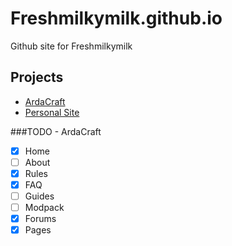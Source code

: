 # Freshmilkymilk.github.io

Github site for Freshmilkymilk

## Projects
- [ArdaCraft](https://freshmilkymilk.github.io/ardacraft)
- [Personal Site](https://freshmilkymilk.github.io)

###TODO - ArdaCraft
- [x] Home
- [ ] About
- [x] Rules
- [x] FAQ
- [ ] Guides
- [ ] Modpack
- [x] Forums
- [x] Pages
